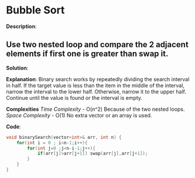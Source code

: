 
# Bubble Sort

**Description**:

Use two nested loop and compare the 2 adjacent elements if first one is greater than swap it.
---

**Solution**:

**Explanation**:
Binary search works by repeatedly dividing the search interval in half. If the target value is less than the item in the middle of the interval, narrow the interval to the lower half. Otherwise, narrow it to the upper half. Continue until the value is found or the interval is empty.

**Complexities**
  *Time Complexity* - O(n^2) Because of the two nested loops. 
  *Space Complexity* - O(1) No extra vector or an array is used.

**Code**:
```cpp
void binarySearch(vector<int>& arr, int n) {
    for(int i = 0 ; i<n-1;i++){
        for(int j=0 ;j<n-i-1;j++){
            if(arr[j]>arr[j+1]) swap(arr[j],arr[j+1]);
        }
    }
}
